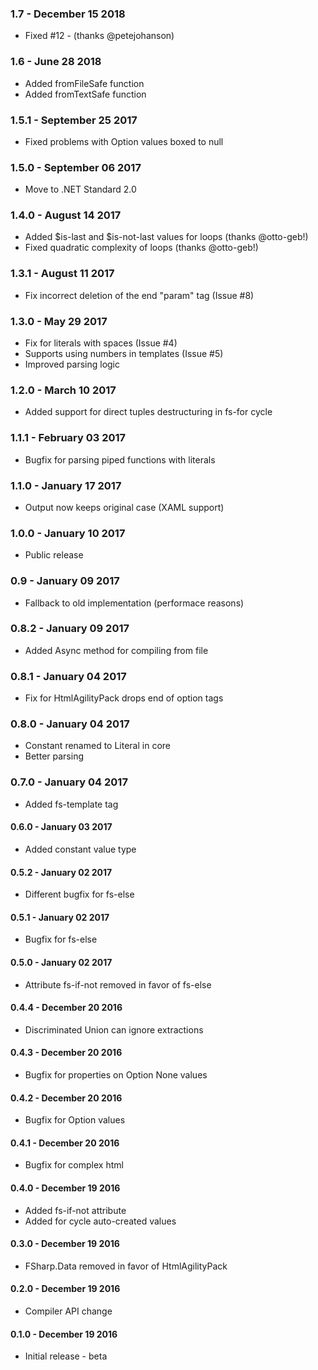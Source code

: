 ### 1.7 - December 15 2018
* Fixed #12 - (thanks @petejohanson)

### 1.6 - June 28 2018
* Added fromFileSafe function
* Added fromTextSafe function

### 1.5.1 - September 25 2017
* Fixed problems with Option values boxed to null

### 1.5.0 - September 06 2017
* Move to .NET Standard 2.0

### 1.4.0 - August 14 2017
* Added $is-last and $is-not-last values for loops (thanks @otto-geb!)
* Fixed quadratic complexity of loops (thanks @otto-geb!)

### 1.3.1 - August 11 2017
* Fix incorrect deletion of the end "param" tag (Issue #8)

### 1.3.0 - May 29 2017
* Fix for literals with spaces (Issue #4)
* Supports using numbers in templates (Issue #5)
* Improved parsing logic

### 1.2.0 - March 10 2017
* Added support for direct tuples destructuring in fs-for cycle
 
### 1.1.1 - February 03 2017
* Bugfix for parsing piped functions with literals

### 1.1.0 - January 17 2017
* Output now keeps original case (XAML support)

### 1.0.0 - January 10 2017
* Public release

### 0.9 - January 09 2017
* Fallback to old implementation (performace reasons)

### 0.8.2 - January 09 2017
* Added Async method for compiling from file

### 0.8.1 - January 04 2017
* Fix for HtmlAgilityPack drops end of option tags

### 0.8.0 - January 04 2017
* Constant renamed to Literal in core
* Better parsing

### 0.7.0 - January 04 2017
* Added fs-template tag

#### 0.6.0 - January 03 2017
* Added constant value type

#### 0.5.2 - January 02 2017
* Different bugfix for fs-else

#### 0.5.1 - January 02 2017
* Bugfix for fs-else

#### 0.5.0 - January 02 2017
* Attribute fs-if-not removed in favor of fs-else

#### 0.4.4 - December 20 2016
* Discriminated Union can ignore extractions

#### 0.4.3 - December 20 2016
* Bugfix for properties on Option None values

#### 0.4.2 - December 20 2016
* Bugfix for Option values

#### 0.4.1 - December 20 2016
* Bugfix for complex html
 
#### 0.4.0 - December 19 2016
* Added fs-if-not attribute
* Added for cycle auto-created values
 
#### 0.3.0 - December 19 2016
* FSharp.Data removed in favor of HtmlAgilityPack

#### 0.2.0 - December 19 2016
* Compiler API change

#### 0.1.0 - December 19 2016
* Initial release - beta